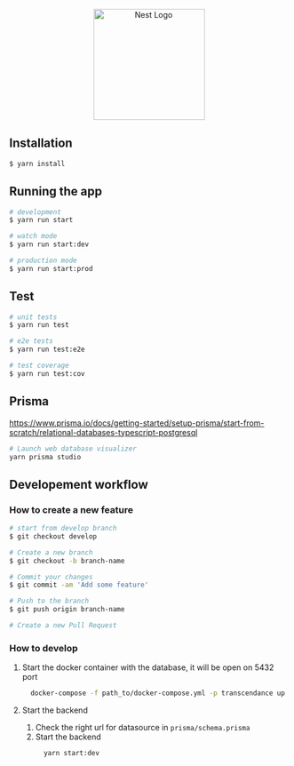 <p align="center">
  <a href="http://nestjs.com/" target="blank"><img src="https://nestjs.com/img/logo-small.svg" width="200" alt="Nest Logo" /></a>
</p>

## Installation

```bash
$ yarn install
```

## Running the app

```bash
# development
$ yarn run start

# watch mode
$ yarn run start:dev

# production mode
$ yarn run start:prod
```

## Test

```bash
# unit tests
$ yarn run test

# e2e tests
$ yarn run test:e2e

# test coverage
$ yarn run test:cov
```

## Prisma
https://www.prisma.io/docs/getting-started/setup-prisma/start-from-scratch/relational-databases-typescript-postgresql
```bash
# Launch web database visualizer
yarn prisma studio 
```

## Developement workflow

### How to create a new feature
```bash
# start from develop branch
$ git checkout develop

# Create a new branch
$ git checkout -b branch-name

# Commit your changes
$ git commit -am 'Add some feature'

# Push to the branch
$ git push origin branch-name

# Create a new Pull Request
```

### How to develop

1. Start the docker container  with the database, it will be open on 5432 port
    ```bash
      docker-compose -f path_to/docker-compose.yml -p transcendance up -d db
    ```

2. Start the backend
   1. Check the right url for datasource in `prisma/schema.prisma`
   2. Start the backend
       ```bash
         yarn start:dev
       ```
